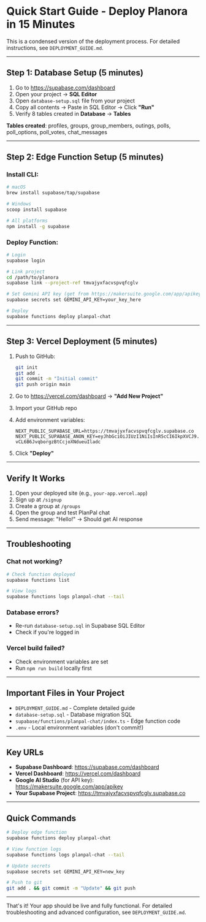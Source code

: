 # Quick Start Guide - Deploy Planora in 15 Minutes

This is a condensed version of the deployment process. For detailed instructions, see `DEPLOYMENT_GUIDE.md`.

---

## Step 1: Database Setup (5 minutes)

1. Go to https://supabase.com/dashboard
2. Open your project → **SQL Editor**
3. Open `database-setup.sql` file from your project
4. Copy all contents → Paste in SQL Editor → Click **"Run"**
5. Verify 8 tables created in **Database** → **Tables**

**Tables created**: profiles, groups, group_members, outings, polls, poll_options, poll_votes, chat_messages

---

## Step 2: Edge Function Setup (5 minutes)

### Install CLI:
```bash
# macOS
brew install supabase/tap/supabase

# Windows
scoop install supabase

# All platforms
npm install -g supabase
```

### Deploy Function:
```bash
# Login
supabase login

# Link project
cd /path/to/planora
supabase link --project-ref tmvajyxfacvspvqfcglv

# Set Gemini API key (get from https://makersuite.google.com/app/apikey)
supabase secrets set GEMINI_API_KEY=your_key_here

# Deploy
supabase functions deploy planpal-chat
```

---

## Step 3: Vercel Deployment (5 minutes)

1. Push to GitHub:
   ```bash
   git init
   git add .
   git commit -m "Initial commit"
   git push origin main
   ```

2. Go to https://vercel.com/dashboard → **"Add New Project"**

3. Import your GitHub repo

4. Add environment variables:
   ```env
   NEXT_PUBLIC_SUPABASE_URL=https://tmvajyxfacvspvqfcglv.supabase.co
   NEXT_PUBLIC_SUPABASE_ANON_KEY=eyJhbGciOiJIUzI1NiIsInR5cCI6IkpXVCJ9.eyJpc3MiOiJzdXBhYmFzZSIsInJlZiI6InRtdmFqeXhmYWN2c3B2cWZjZ2x2Iiwicm9sZSI6ImFub24iLCJpYXQiOjE3NjE0MTI2NDQsImV4cCI6MjA3Njk4ODY0NH0.HZfi5kVNJdW-vCL6B6JvqborgzBtCcjoXNdueuIladc
   ```

5. Click **"Deploy"**

---

## Verify It Works

1. Open your deployed site (e.g., `your-app.vercel.app`)
2. Sign up at `/signup`
3. Create a group at `/groups`
4. Open the group and test PlanPal chat
5. Send message: "Hello!" → Should get AI response

---

## Troubleshooting

### Chat not working?
```bash
# Check function deployed
supabase functions list

# View logs
supabase functions logs planpal-chat --tail
```

### Database errors?
- Re-run `database-setup.sql` in Supabase SQL Editor
- Check if you're logged in

### Vercel build failed?
- Check environment variables are set
- Run `npm run build` locally first

---

## Important Files in Your Project

- `DEPLOYMENT_GUIDE.md` - Complete detailed guide
- `database-setup.sql` - Database migration SQL
- `supabase/functions/planpal-chat/index.ts` - Edge function code
- `.env` - Local environment variables (don't commit!)

---

## Key URLs

- **Supabase Dashboard**: https://supabase.com/dashboard
- **Vercel Dashboard**: https://vercel.com/dashboard
- **Google AI Studio** (for API key): https://makersuite.google.com/app/apikey
- **Your Supabase Project**: https://tmvajyxfacvspvqfcglv.supabase.co

---

## Quick Commands

```bash
# Deploy edge function
supabase functions deploy planpal-chat

# View function logs
supabase functions logs planpal-chat --tail

# Update secrets
supabase secrets set GEMINI_API_KEY=new_key

# Push to git
git add . && git commit -m "Update" && git push
```

---

That's it! Your app should be live and fully functional. For detailed troubleshooting and advanced configuration, see `DEPLOYMENT_GUIDE.md`.

